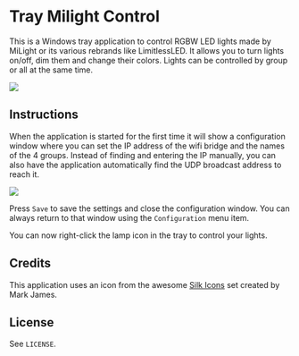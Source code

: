 Tray Milight Control
====================

This is a Windows tray application to control RGBW LED lights made by MiLight or
its various rebrands like LimitlessLED. It allows you to turn lights on/off, dim
them and change their colors. Lights can be controlled by group or all at the
same time.

![](http://i.imgur.com/LWECxlG.png)

Instructions
------------

When the application is started for the first time it will show a configuration
window where you can set the IP address of the wifi bridge and the names of the
4 groups. Instead of finding and entering the IP manually, you can also have the
application automatically find the UDP broadcast address to reach it.

![](http://i.imgur.com/UStaHrX.png)

Press `Save` to save the settings and close the configuration window. You can
always return to that window using the `Configuration` menu item.

You can now right-click the lamp icon in the tray to control your lights.

Credits
-------

This application uses an icon from the awesome [Silk Icons](http://www.famfamfam.com/lab/icons/silk/)
set created by Mark James.

License
-------

See `LICENSE`.